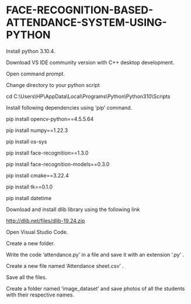 # FACE-RECOGNITION-BASED-ATTENDANCE-SYSTEM-USING-PYTHON
Install python 3.10.4.

Download VS IDE community version with C++ desktop development.

Open command prompt.

Change directory to your python script

cd C:\Users\HP\AppData\Local\Programs\Python\Python310\Scripts

Install following dependencies using ‘pip’ command.

pip install opencv-python==4.5.5.64

pip install numpy==1.22.3

pip install os-sys

pip install face-recognition==1.3.0

pip install face-recognition-models==0.3.0

pip install cmake==3.22.4

pip install tk==0.1.0

pip install datetime

Download and install dlib library using the following link

http://dlib.net/files/dlib-19.24.zip

Open Visual Studio Code.

Create a new folder.

Write the code ‘attendance.py’ in a file and save it with an extension ‘.py’ .

Create a new file named ‘Attendance sheet.csv’ .

Save all the files.

Create a folder named ‘image_dataset’ and save photos of all the students with their respective names.
